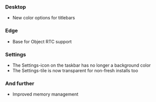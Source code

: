 ### Desktop
- New color options for titlebars

### Edge
- Base for Object RTC support

### Settings
- The Settings-icon on the taskbar has no longer a background color
- The Settings-tile is now transparent for non-fresh installs too

### And further
- Improved memory management